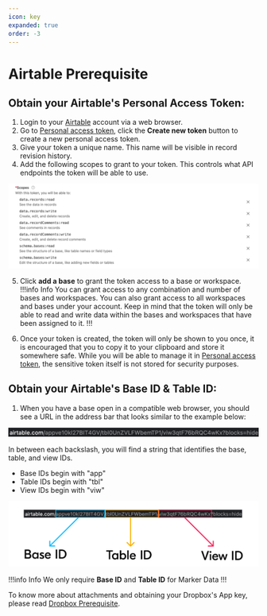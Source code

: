 ```yaml
---
icon: key
expanded: true
order: -3
---
```

# Airtable Prerequisite

## Obtain your Airtable's Personal Access Token:

1. Login to your [Airtable](https://airtable.com/login) account via a web browser.
2. Go to [Personal access token](https://airtable.com/create/tokens), click the **Create new token** button to create a new personal access token.
3. Give your token a unique name. This name will be visible in record revision history.
4. Add the following scopes to grant to your token. This controls what API endpoints the token will be able to use.

![Scopes](/assets/airtable_scopes.png)

5. Click **add a base** to grant the token access to a base or workspace.
!!!info Info
You can grant access to any combination and number of bases and workspaces. You can also grant access to all workspaces and bases under your account. Keep in mind that the token will only be able to read and write data within the bases and workspaces that have been assigned to it.
!!!

6. Once your token is created, the token will only be shown to you once, it is encouraged that you to copy it to your clipboard and store it somewhere safe. While you will be able to manage it in [Personal access token](https://airtable.com/create/tokens), the sensitive token itself is not stored for security purposes.

## Obtain your Airtable's Base ID & Table ID:

1. When you have a base open in a compatible web browser, you should see a URL in the address bar that looks similar to the example below:

![Airtable URL](/assets/airtable_url.jpg)

In between each backslash, you will find a string that identifies the base, table, and view IDs.

- Base IDs begin with "app"
- Table IDs begin with "tbl"
- View IDs begin with "viw"

![Airtable URL Reference](/assets/airtable_url_reference.png)

!!!info Info
We only require **Base ID** and **Table ID** for Marker Data
!!!

To know more about attachments and obtaining your Dropbox's App key, please read [Dropbox Prerequisite](/Databases/dropbox-prerequisite.md).
